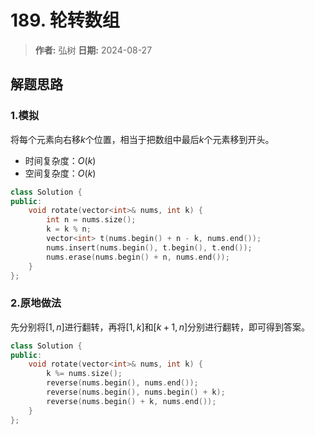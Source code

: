 # 189. 轮转数组

> **作者:** 弘树
> **日期:** 2024-08-27

## 解题思路
### 1.模拟

将每个元素向右移$k$个位置，相当于把数组中最后$k$个元素移到开头。

- 时间复杂度：$O(k)$
- 空间复杂度：$O(k)$

```C++
class Solution {
public:
    void rotate(vector<int>& nums, int k) {
        int n = nums.size();
        k = k % n;
        vector<int> t(nums.begin() + n - k, nums.end());
        nums.insert(nums.begin(), t.begin(), t.end());
        nums.erase(nums.begin() + n, nums.end());
    }
};
```

### 2.原地做法

先分别将$[1, n]$进行翻转，再将$[1, k]$和$[k + 1, n]$分别进行翻转，即可得到答案。

```C++
class Solution {
public:
    void rotate(vector<int>& nums, int k) {
        k %= nums.size();
        reverse(nums.begin(), nums.end());
        reverse(nums.begin(), nums.begin() + k);
        reverse(nums.begin() + k, nums.end());
    }
};
```